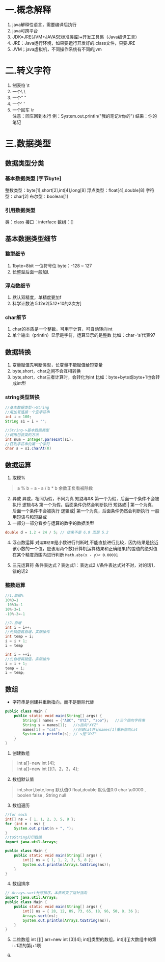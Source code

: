 # 一.概念解释
1. java解释性语言，需要编译后执行
2. java可跨平台
3. JDK=JRE(JVM+JAVASE标准类库)+开发工具集（Java编译工具）
4. JRE：Java运行环境，如果要运行开发好的.class文件，只要JRE
5. JVM；java虚拟机，不同操作系统有不同的jvm

# 二.转义字符
1. 制表符    \t
2. 一个\     \\
3. 一个"     \"
4. 一个'     \'
5. 一个回车  \r  
注意：回车回到本行
例：System.out.printIn("我的笔记/r你的")
结果：你的笔记

# 三.数据类型
## 数据类型分类
### 基本数据类型 [字节byte]
整数类型：byte[1],short[2],int[4],long[8]
浮点类型：float[4],double[8]
字符型：char[2]
布尔型：boolean[1]
### 引用数据类型
类：class
接口：interface
数组：[]

## 基本数据类型细节
### 整型细节
1. 1byte=8bit  一位符号位  byte：-128 ~ 127
2. 长整型后面一般加L

### 浮点数细节
1. 默认双精度，单精度要加f
2. 科学计数法 5.12e2[5.12*10的2次方]

### char细节
1. char的本质是一个整数，可用于计算，可自动转向int
2. 单个输出（printIn）显示是字符，运算显示的是整数   比如：char=‘a’代表97

## 数据转换
1. 变量赋值先判断类型，长变量不能赋值给短变量
2. byte,short，char之间不会互相转换
3. byte,short，char三者计算时，会转化为int    比如：byte+byte或byte+1也会转成int型
### string类型转换
```java
//基本数据类型->String    
//用加号连接一个空字符串
int i = 100;
String s1 = i + "";

//String->基本数据类型
//调用包装类的方法
int num = Integer.parseInt(s1);
//获取字符串的第一个字符 
char a = s1.charAt(0)
```
## 数据运算
1. 取模%
> a % b = a - a / b * b
> 余数正负看被除数
2. 异或
异或，相同为假，不同为真
短路与&&  第一个为假，后面一个条件不会被执行
逻辑与&   第一个为假，后面条件仍然会判断执行
短路或||  第一个为真，后面一个条件不会被执行
逻辑或|   第一个为真，后面条件仍然会判断执行
一般用短语与和短路或
3. 一部分一部分看参与运算的数字的数据类型 
``` java
double d = 1.2 + 24 / 5; // 结果不是 6.0 而是 5.2
```
4. 浮点数运算
对`运算结果`是小数进行判断时,不能直接进行比较，因为结果是接近该小数的一个值，应该用两个数(计算机运算结果和正确结果)的差值的绝对值在某个精度范围内进行判断 `Math.abs(x - y)< 0.00001` 

5. 三元运算符
条件表达式？表达式1：表达式2   //条件表达式对不对，对的话1，错的话2
### 整数运算
```java
//1.取模%
10%3=1
-10%3=-1
10%-3=1
-10%-3=-1

//2.自增
int i = i++;
//先赋值再自增，实际操作
int temp = i;
i = i + 1;
i = temp

int i = ++i;
//先自增再赋值，实际操作
i = i + 1;
temp = i;
i = temp;

```
## 数组
* 字符串是创建并重新指向，而不是删除代替 
```java
public class Main {
    public static void main(String[] args) {
        String[] names = {"ABC", "XYZ", "zoo"};   //三个指向字符串
        String s = names[1];   //s指向"XYZ"
        names[1] = "cat";      //创建cat并让names[1]重新指向cat
        System.out.println(s); // s是"XYZ"
    }
}

```
1. 创建数组
>int a[]=new int [4];  
>int a[]=new int []{1，2，3，4};
2. 数组默认值
>int,short,byte,long  默认值0
>float,double  默认值0.0
>char  \u0000  , boolen  false  ,  String  null
3. 数组遍历
```java
//for each
int[] ns = { 1, 1, 2, 3, 5, 8 };
for (int n : ns) {
    System.out.print(n + ", ");
}
//toString打印数组
import java.util.Arrays;

public class Main {
    public static void main(String[] args) {
        int[] ns = { 1, 1, 2, 3, 5, 8 };
        System.out.println(Arrays.toString(ns));
    }
}
```
4. 数组排序
```java
// Arrays.sort升序排序，本质改变了指针指向
import java.util.Arrays;
public class Main {
    public static void main(String[] args) {
        int[] ns = { 28, 12, 89, 73, 65, 18, 96, 50, 8, 36 };
        Arrays.sort(ns);
        System.out.println(Arrays.toString(ns));
    }
}
```
5. 二维数组
int [][] arr=new int [3][4];
int[]类型的数组，int[i][j]大数组中的第i+1项的第j+1项

6. 